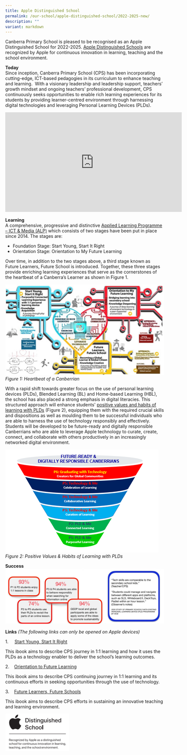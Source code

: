 ```yaml
---
title: Apple Distinguished School
permalink: /our-school/apple-distinguished-school/2022-2025-new/
description: ""
variant: markdown
---
```

Canberra Primary School is pleased to be recognised as an Apple Distinguished School for 2022-2025. [Apple Distinguished Schools](https://www.apple.com/sg/education/k12/apple-distinguished-schools/) are recognized by Apple for continuous innovation in learning, teaching and the school environment.

**Today**  
Since inception, Canberra Primary School (CPS) has been incorporating cutting-edge, ICT-based pedagogies in its curriculum to enhance teaching and learning.&nbsp; With a visionary leadership and leadership support, teachers’ growth mindset and ongoing teachers’ professional development, CPS continuously seeks opportunities to enable rich learning experiences for its students by providing learner-centred environment through harnessing digital technologies and leveraging Personal Learning Devices (PLDs). 


<iframe allowfullscreen="" allow="accelerometer; autoplay; clipboard-write; encrypted-media; gyroscope; picture-in-picture; web-share" frameborder="0" title="YouTube video player" src="https://www.youtube.com/embed/hMA4DJetEVs?si=XSXXHZBltoPhxAVX" height="315" width="560"></iframe>

**Learning**  
A comprehensive, progressive and distinctive&nbsp;[Applied Learning Programme – ICT &amp; Media (ALP)](https://canberrapri.moe.edu.sg/our-programmes/applied-learning-programme) which consists of two stages have been put in place since 2014. The stages are:<br>
* Foundation Stage: Start Young, Start It Right
* Orientation Stage: Orientation to My Future Learning

Over time, in addition to the two stages above, a third stage known as Future Learners, Future School is introduced. Together, these three stages provide enriching learning experiences that serve as the cornerstones of the heartbeat of a Canberra’s Learner as shown in Figure 1.

![](/images/Heartbeat%20Canberrian.jpg)
_Figure 1: Heartbeat of a Canberrian_

With a rapid shift towards greater focus on the use of personal learning devices (PLDs), Blended Learning (BL) and&nbsp;Home-based Learning (HBL), the school has also placed a strong emphasis in digital literacies.&nbsp;This structured approach will enhance students'&nbsp;[positive values and habits of learning with PLDs](https://drive.google.com/file/d/1XPaWad7vuXzGdbwITFAFkCLjxHBtgF3C/view?usp=sharing) (Figure 2),&nbsp;equipping them with the required crucial skills and dispositions as well as moulding them to be successful individuals who are able to harness the use of technology responsibly and effectively. Students will be developed to be future-ready and digitally responsible Canberrians who are able to leverage Apple technology to&nbsp;curate, create, connect, and collaborate with others productively in an increasingly networked digital environment.


  
 ![](/images/vHol.png)
_Figure 2: Positive Values &amp; Habits of Learning with PLDs_

**Success**
![](/images/Success.png)

**Links** _(The following links can only be opened on Apple devices)_

1.&nbsp;&nbsp;&nbsp;&nbsp; [Start Young, Start It Right](https://drive.google.com/file/d/1ITWCHo9AAXG4p2ZtVcV1rrSGKD46WMcD/view?usp=sharing)

This ibook aims to describe CPS journey in 1:1 learning and how it uses the PLDs as a technology enabler to deliver the school’s learning outcomes.

2.&nbsp;&nbsp;&nbsp; [Orientation to Future Learning](https://drive.google.com/file/d/1s2Xu_vkD5VLjp64k90qcnu0B3iPgoJAU/view?usp=sharing)

This ibook aims to describe CPS continuing journey in 1:1 learning and its continuous efforts in seeking opportunities through the use of technology.

3.&nbsp;&nbsp;&nbsp; [Future Learners, Future Schools](https://drive.google.com/file/d/10PdPIT2DolWiiEv6solTcj5OuNGgobXy/view?usp=sharing)

This ibook aims to describe CPS efforts in sustaining an innovative teaching and learning environment.


<img src="/images/ADS%20Logo.png" style="width:40%" align="left">